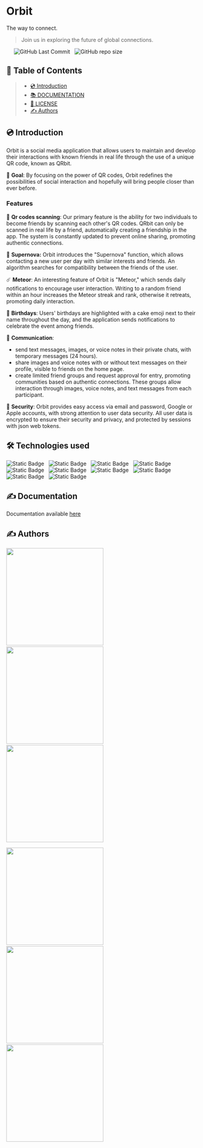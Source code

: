 # Orbit

The way to connect.
> Join us in exploring the future of global connections.

&nbsp;&nbsp;&nbsp;&nbsp;&nbsp;![GitHub Last Commit](https://img.shields.io/github/last-commit/eptastellar/Orbit)&nbsp;&nbsp;
![GitHub repo size](https://img.shields.io/github/repo-size/eptastellar/orbit)

## 📝 Table of Contents

> - [💿 Introduction](#-introduction)
> - [📚️ DOCUMENTATION](#-documentation)
> - [📜️️️️️️️️️ LICENSE](/LICENSE)
> - [✍ Authors](#-authors)

## 💿 Introduction

Orbit is a social media application that allows users to maintain and develop their interactions with known friends in real life through the use of a unique QR code, known as QRbit.

🎯 **Goal**: By focusing on the power of QR codes, Orbit redefines the possibilities of social interaction and hopefully will bring people closer than ever before.

### Features

🔎 **Qr codes scanning**: Our primary feature is the ability for two individuals to become friends by scanning each other's QR codes. QRbit can only be scanned in real life by a friend, automatically creating a friendship in the app. The system is constantly updated to prevent online sharing, promoting authentic connections.

🌌 **Supernova:** Orbit introduces the "Supernova" function, which allows contacting a new user per day with similar interests and friends. An algorithm searches for compatibility between the friends of the user.

☄️ **Meteor**: An interesting feature of Orbit is "Meteor," which sends daily notifications to encourage user interaction. Writing to a random friend within an hour increases the Meteor streak and rank, otherwise it retreats, promoting daily interaction.

🍰 **Birthdays**: Users' birthdays are highlighted with a cake emoji next to their name throughout the day, and the application sends notifications to celebrate the event among friends.

🔗 **Communication**:
- send text messages, images, or voice notes in their private chats, with temporary messages (24 hours).
- share images and voice notes with or without text messages on their profile, visible to friends on the home page.
- create limited friend groups and request approval for entry, promoting communities based on authentic connections. These groups allow interaction through images, voice notes, and text messages from each participant.

🔐 **Security**: Orbit provides easy access via email and password, Google or Apple accounts, with strong attention to user data security. All user data is encrypted to ensure their security and privacy, and protected by sessions with json web tokens.

## 🛠️ Technologies used

![Static Badge](https://img.shields.io/badge/TypeScript-%23007acc?style=for-the-badge&logo=typescript&labelColor=black)&nbsp;&nbsp;
![Static Badge](https://img.shields.io/badge/Nestjs-%23007acc?style=for-the-badge&logo=nestjs&labelColor=black)&nbsp;&nbsp;
![Static Badge](https://img.shields.io/badge/Firebase-%23007acc?style=for-the-badge&logo=firebase&labelColor=black)&nbsp;&nbsp;
![Static Badge](https://img.shields.io/badge/Neo4j-%23007acc?style=for-the-badge&logo=neo4j&labelColor=black)&nbsp;&nbsp;
![Static Badge](https://img.shields.io/badge/Nextjs-%23007acc?style=for-the-badge&logo=next.js&labelColor=black)&nbsp;&nbsp;
![Static Badge](https://img.shields.io/badge/React-007acc?style=for-the-badge&logo=react&labelColor=black)&nbsp;&nbsp;
![Static Badge](https://img.shields.io/badge/Tauri-%23007acc?style=for-the-badge&logo=tauri&labelColor=black)&nbsp;&nbsp;
![Static Badge](https://img.shields.io/badge/Vercel-%23007acc?style=for-the-badge&logo=vercel&labelColor=black)&nbsp;&nbsp;
![Static Badge](https://img.shields.io/badge/Render-%23007acc?style=for-the-badge&logo=render&labelColor=black)&nbsp;&nbsp;
![Static Badge](https://img.shields.io/badge/Figma-%23007acc?style=for-the-badge&logo=figma&labelColor=black)&nbsp;&nbsp;

## ✍ Documentation
Documentation available [here](https://docs-orbit.vercel.app/docs)

## ✍ Authors
<a href="https://github.com/mzyxnuel"><img src="https://i.ibb.co/LpDRzGK/MANUEL-DEF.png" height="256"/><a/>&nbsp;&nbsp;&nbsp;&nbsp;&nbsp;&nbsp;<a href="https://github.com/74C17N3P7UN3"><img src="https://i.ibb.co/RDKyY6v/LEONARDO-DEF.png" height="256"/></a>&nbsp;&nbsp;&nbsp;&nbsp;&nbsp;&nbsp;<a href="https://github.com/TheInfernalNick"><img src="https://i.ibb.co/wWc3k5g/NICOLO-DEF.png" height="256"/></a>

<a href="https://github.com/MarcoMattei04"><img src="https://i.ibb.co/J3YFF3G/MARCO-DEF.png" height="256"/></a>&nbsp;&nbsp;&nbsp;&nbsp;&nbsp;&nbsp;<a href="https://github.com/Tommybordi"><img src="https://i.ibb.co/hV0vS4r/TOMMASO-DEF.png" height="256"/></a>&nbsp;&nbsp;&nbsp;&nbsp;&nbsp;&nbsp;<a href="https://github.com/itspomo"><img src="https://i.ibb.co/SQCkRFv/DAMIANO-DEF.png" height="256"/></a>
